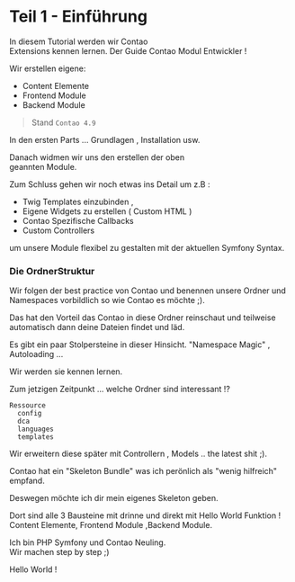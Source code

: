 # Teil 1 - Einführung

In diesem Tutorial werden wir Contao  
Extensions kennen lernen. Der Guide
Contao Modul Entwickler !

 Wir erstellen eigene:
- Content Elemente
- Frontend Module
- Backend Module

 > Stand ``Contao 4.9``

In den ersten Parts ... Grundlagen ,
Installation usw.

Danach widmen wir uns den erstellen der oben  
geannten Module.

Zum Schluss gehen wir noch etwas ins Detail
um z.B :
- Twig Templates einzubinden ,
- Eigene Widgets zu erstellen ( Custom HTML )
- Contao Spezifische Callbacks
- Custom Controllers

um unsere Module flexibel zu gestalten mit
der aktuellen Symfony Syntax.

### Die OrdnerStruktur

Wir folgen der best practice von Contao
und benennen unsere Ordner und Namespaces
vorbildlich so wie Contao es möchte ;).

Das hat den Vorteil das Contao in diese Ordner
reinschaut und teilweise automatisch dann deine Dateien
findet und läd.

Es gibt ein paar Stolpersteine
in dieser Hinsicht. "Namespace Magic" ,
Autoloading ...

Wir werden sie kennen lernen.

Zum jetzigen Zeitpunkt ...  welche
 Ordner sind interessant !?

    Ressource
      config
      dca
      languages
      templates


Wir erweitern diese später mit Controllern ,
Models .. the latest shit ;).

Contao hat ein "Skeleton Bundle"
was ich perönlich als "wenig hilfreich" empfand.

Deswegen möchte ich dir mein eigenes
Skeleton geben.

Dort sind alle 3 Bausteine mit drinne
und direkt mit Hello World Funktion !
Content Elemente, Frontend Module ,Backend Module.

Ich bin PHP Symfony und Contao Neuling.  
Wir machen step by step ;)

Hello World !

